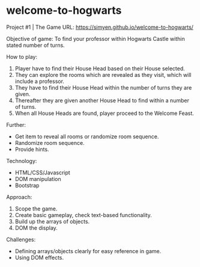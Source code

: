 # welcome-to-hogwarts
Project #1 | The Game
URL: https://simyen.github.io/welcome-to-hogwarts/

Objective of game:
 To find your professor within Hogwarts Castle within stated number of turns.

How to play:
1. Player have to find their House Head based on their House selected.
2. They can explore the rooms which are revealed as they visit, which will include a professor.
3. They have to find their House Head within the number of turns they are given.
4. Thereafter they are given another House Head to find within a number of turns.
5. When all House Heads are found, player proceed to the Welcome Feast.

Further:
- Get item to reveal all rooms or randomize room sequence.
- Randomize room sequence.
- Provide hints.


Technology:
- HTML/CSS/Javascript
- DOM manipulation
- Bootstrap

Approach:
1. Scope the game.
2. Create basic gameplay, check text-based functionality.
3. Build up the arrays of objects.
4. DOM the display.

Challenges:
- Defining arrays/objects clearly for easy reference in game.
- Using DOM effects.
